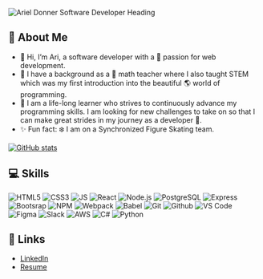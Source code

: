 ![Ariel Donner Software Developer Heading](https://user-images.githubusercontent.com/106547566/205744490-2dff59d3-f55c-4613-8788-89a3af841a34.png)

## :speech_balloon: About Me
- 👋 Hi, I’m Ari, a software developer with a :star2: passion for web development.
- :apple: I have a background as a :triangular_ruler: math teacher where I also taught STEM which was my first introduction into the beautiful :earth_americas: world of programming.
- 🌱 I am a life-long learner who strives to continuously advance my programming skills. I am looking for new challenges to take on so that I can make great strides in my journey as a developer :sunrise_over_mountains:. 
- :sparkles: Fun fact: :snowflake: I am on a Synchronized Figure Skating team.

[![GitHub stats](https://github-readme-stats.vercel.app/api?username=arieldonner&hide=stars,issues,contribs&show_icons=true&theme=radical)](https://github.com/arieldonner/github-readme-stats)



## :computer: Skills
![HTML5](https://img.shields.io/badge/HTML5-E34F26?style=for-the-badge&logo=html5&logoColor=white)
![CSS3](https://img.shields.io/badge/CSS3-1572B6?style=for-the-badge&logo=css3&logoColor=white)
![JS](https://img.shields.io/badge/JavaScript-323330?style=for-the-badge&logo=javascript&logoColor=F7DF1E)
![React](https://img.shields.io/badge/React-20232A?style=for-the-badge&logo=react&logoColor=61DAFB)
![Node.js](https://img.shields.io/badge/Node.js-339933?style=for-the-badge&logo=nodedotjs&logoColor=white)
![PostgreSQL](https://img.shields.io/badge/PostgreSQL-316192?style=for-the-badge&logo=postgresql&logoColor=white)
![Express](https://img.shields.io/badge/Express.js-000000?style=for-the-badge&logo=express&logoColor=white)
![Bootsrap](https://img.shields.io/badge/Bootstrap-563D7C?style=for-the-badge&logo=bootstrap&logoColor=white)
![NPM](https://img.shields.io/badge/npm-CB3837?style=for-the-badge&logo=npm&logoColor=white)
![Webpack](https://img.shields.io/badge/Webpack-8DD6F9?style=for-the-badge&logo=Webpack&logoColor=white)
![Babel](https://img.shields.io/badge/Babel-F9DC3E?style=for-the-badge&logo=babel&logoColor=whit)
![Git](https://img.shields.io/badge/GIT-E44C30?style=for-the-badge&logo=git&logoColor=white)
![Github](https://img.shields.io/badge/GitHub-100000?style=for-the-badge&logo=github&logoColor=white)
![VS Code](https://img.shields.io/badge/VSCode-0078D4?style=for-the-badge&logo=visual%20studio%20code&logoColor=white)
![Figma](https://img.shields.io/badge/Figma-F24E1E?style=for-the-badge&logo=figma&logoColor=white)
![Slack](https://img.shields.io/badge/Slack-4A154B?style=for-the-badge&logo=slack&logoColor=white)
![AWS](https://img.shields.io/badge/Amazon_AWS-FF9900?style=for-the-badge&logo=amazonaws&logoColor=white)
![C#](https://img.shields.io/badge/C%23-239120?style=for-the-badge&logo=c-sharp&logoColor=white)
![Python](https://img.shields.io/badge/Python-FFD43B?style=for-the-badge&logo=python&logoColor=blue)




## :page_with_curl: Links
- [LinkedIn](https://www.linkedin.com/in/arieldonner/)
- [Resume]([https://www.linkedin.com/in/arieldonner/overlay/1635509878649/single-media-viewer/](https://www.linkedin.com/in/arieldonner/overlay/1710567988547/single-media-viewer/?profileId=ACoAACyCcYMByqhIc5s1QDjk2-_zqDZ_orA1qXY))

<!---
arieldonner/arieldonner is a ✨ special ✨ repository because its `README.md` (this file) appears on your GitHub profile.
You can click the Preview link to take a look at your changes.
--->
